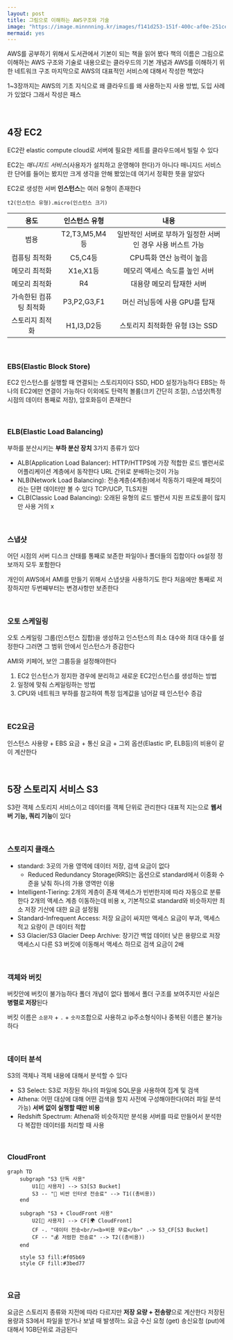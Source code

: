 ```yaml
---
layout: post
title: 그림으로 이해하는 AWS구조와 기술
image: "https://image.minnnning.kr/images/f141d253-151f-400c-af0e-251cee0aa901.webp"
mermaid: yes
---
```


AWS를 공부하기 위해서 도서관에서 기본이 되는 책을 읽어 봤다 책의 이름은 그림으로 이해하는 AWS 구조와 기술로 내용으로는 클라우드의 기본 개념과 AWS를 이해하기 위한 네트워크 구조 마지막으로 AWS의 대표적인 서비스에 대해서 작성한 책었다

1~3장까지는 AWS의 기초 지식으로 왜 클라우드를 왜 사용하는지 사용 방법, 도입 사례가 있었다 그래서 작성은 패스

&nbsp;

## 4장 EC2

EC2란 elastic compute cloud로 서버에 필요한 세트를 클라우드에서 빌릴 수 있다

EC2는 *매니지드 서비스*(사용자가 설치하고 운영해야 한다)가 아니다 매니지드 서비스란 단어를 들어는 봤지만 크게 생각을 안해 봤었는데 여기서 정확한 뜻을 알았다 

EC2로 생성한 서버 **인스턴스**는 여러 유형이 존재한다

`t2(인스턴스 유형).micro(인스턴스 크기)`

|          용도          | 인스턴스 유형 |                            내용                            |
| :--------------------: | :-----------: | :--------------------------------------------------------: |
|          범용          | T2,T3,M5,M4등 | 일반적인 서버로 부하가 일정한 서버인 경우 사용 버스트 가능 |
|     컴퓨팅 최적화      |    C5,C4등    |                  CPU특화 연산 능력이 높음                  |
|     메모리 최적화      |   X1e,X1등    |               메모리 액세스 속도를 높인 서버               |
|     메모리 최적화      |      R4       |                 대용량 메모리 탑재한 서버                  |
| 가속한된 컴퓨팅 최적화 |  P3,P2,G3,F1  |               머신 러닝등에 사용 GPU를 탑재                |
|    스토리지 최적화     |  H1,I3,D2등   |              스토리지 최적화한 유형 I3는 SSD               |

&nbsp;

### EBS(Elastic Block Store)

EC2 인스턴스를 실행할 때 연결되는 스토리지이다 SSD, HDD 설정가능하다 EBS는 하나의 EC2에만 연결이 가능하다 이외에도 탄력적 볼륨(크키 간단히 조절), 스냅샷(특정 시점의 데이터 통째로 저장), 암호화등이 존재한다

&nbsp;

### ELB(Elastic Load Balancing)

부하를 분산시키는 **부하 분산 장치** 3가지 종류가 있다

- ALB(Application Load Balancer): HTTP/HTTPS에 가장 적합한 로드 밸런서로 어플리케이션 계층에서 동작한다
  URL 간위로 분배하는것이 가능
- NLB(Network Load Balancing): 전송계층(4계층)에서 작동하기 때문에 패킷이라는 단편 데이터만 볼 수 있다
  TCP/UCP, TLS지원 
- CLB(Classic Load Balancing): 오래된 유형의 로드 밸런서 지원 프로토콜이 많지만 사용 거의 x

&nbsp;

### 스냅샷

어던 시점의 서버 디스크 산태를 통째로 보존한 파일이나 폴더들의 집합이다 os설정 정보까지 모두 포함한다

개인이 AWS에서 AMI를 만들기 위해서 스냅샷을 사용하기도 한다 처음에만 통째로 저장하지만 두번째부터는 변경사항만 보존한다

&nbsp;

### 오토 스케일링

오토 스케일링 그룹(인스턴스 집합)을 생성하고 인스턴스의 최소 대수와 최대 대수를 설정한다 그러면 그 범위 안에서 인스턴스가 증감한다

AMI와 키페어, 보안 그룹등을 설정해야한다

1. EC2 인스턴스가 정지한 경우에 분리하고 새로운 EC2인스턴스를 생성하는 방법
2. 일정에 맞춰 스케일링하는 방법
3. CPU와 네트워크 부하를 참고하여 특정 임계값을 넘어갈 때 인스턴수 증감

&nbsp;

### EC2요금

인스턴스 사용량 + EBS 요금 + 통신 요금 + 그외 옵션(Elastic IP, ELB등)의 비용이 같이 계산한다

&nbsp;

## 5장 스토리지 서비스 S3

S3란 객체 스토리지 서비스이고 데이터를 객체 단위로 관리한다 대표적 지는으로 **웹서버 기능, 쿼리 기능**이 있다

&nbsp;

### 스토리지 클래스

- standard: 3곳의 가용 영역에 데이터 저장, 검색 요금이 없다
  - Reduced Redundancy Storage(RRS)는 옵션으로 standard에서 이중화 수준을 낮춰 하나의 가용 영역만 이용
- Intelligent-Tiering: 2개의 게층이 존재 액세스가 빈번한지에 따라 자동으로 분류한다 2개의 액세스 계층 이동하는데 비용 x, 기본적으로 standard와 비슷하지만 최소 저장 기산에 대한 요금 설정됨
- Standard-Infrequent Access: 저장 요금이 싸지만 액세스 요금이 부과, 액세스 적고 요량이 큰 데이터 적합
- S3 Glacier/S3 Glacier Deep Archive:  장기간 백업 데이터 낮은 용량으로 저장 액세스시 다른 S3 버킷에 이동해서 액세스 하므로 검색 요금이 2배

&nbsp;

### 객체와 버킷

버킷안에 버킷이 불가능하다 폴더 개념이 없다 웹에서 폴더 구조를 보여주지만 사실은 **병렬로 저장**된다

버킷 이름은 `소문자` + `.` + `숫자`조합으로 사용하고 ip주소형식이나 중복된 이름은 불가능하다

&nbsp;

### 데이터 분석

S3의 객체나 객체 내용에 대해서 분석할 수 있다

- S3 Select: S3로 저장된 하나의 파일에 SQL문을 사용하여 집계 및 검색
- Athena: 어떤 대상에 대해 어떤 검색을 할지 사전에 구성해야한다(여러 파일 분석 가능) **서버 없이 실행할 때만 비용**
- Redshift Spectrum: Athena와 비슷하지만 분석용 서버를 따로 만들어서 분석한다 복잡한 데이터를 처리할 때 사용

&nbsp;

### CloudFront

``` mermaid
graph TD
    subgraph "S3 단독 사용"
        U1[👤 사용자] --> S3[S3 Bucket]
        S3 -- "💸 비싼 인터넷 전송료" --> T1((총비용))
    end

    subgraph "S3 + CloudFront 사용"
        U2[👤 사용자] --> CF[🌍 CloudFront]
        CF -. "데이터 전송<br/><b>비용 무료</b>" .-> S3_CF[S3 Bucket]
        CF -- "💰 저렴한 전송료" --> T2((총비용))
    end

    style S3 fill:#f05b69
    style CF fill:#3bed77
```

&nbsp;

### 요금

요금은 스토리지 종류와 지전에 따라 다르지만 **저장 요량 + 전송량**으로 계산한다 저장된 용량과 S3에서 파일을 받거나 보낼 때 발생하느 요금 수신 요청 (get) 송신요청 (put)에 대해서 1GB단위로 과금된다
